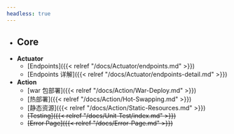 ```yaml
---
headless: true
---
```




- **Core**
  - 
- **Actuator**
  - [Endpoints]({{< relref "/docs/Actuator/endpoints.md" >}})
  - [Endpoints 详解]({{< relref "/docs/Actuator/endpoints-detail.md" >}})
- **Action**
  - [war 包部署]({{< relref "/docs/Action/War-Deploy.md" >}})
  - [热部署]({{< relref "/docs/Action/Hot-Swapping.md" >}})
  - [静态资源]({{< relref "/docs/Action/Static-Resources.md" >}})
  - ~~[Testing]({{< relref "/docs/Unit-Test/index.md" >}})~~
  - ~~[Error Page]({{< relref "/docs/Error-Page.md" >}})~~

